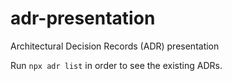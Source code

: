 # adr-presentation

Architectural Decision Records (ADR) presentation

Run `npx adr list` in order to see the existing ADRs.
